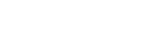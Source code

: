 # sebha.abohamed
<!DOCTYPE html>
<html lang="ar" dir="rtl">
<head>
    <meta charset="UTF-8">
    <meta name="viewport" content="width=device-width, initial-scale=1.0">
    <title>صدقة جارية للمرحوم الحبيب محمد أحمد حامد زيادة</title>
    <style>
        body {
            margin: 0;
            padding: 0;
            font-family: Arial, sans-serif;
            background-image: url('background.jpg');
            background-size: cover;
            background-position: center;
            background-attachment: fixed;
            color: #fff;
            text-align: center;
        }

        .overlay {
            background: rgba(0, 0, 0, 0.6);
            position: absolute;
            top: 0;
            left: 0;
            width: 100%;
            height: 100%;
        }

        .content {
            position: relative;
            z-index: 2;
            padding: 20px;
        }

        .tasbeeh, .prayer {
            background: rgba(255, 255, 255, 0.2);
            padding: 15px;
            border-radius: 10px;
            margin: 20px auto;
            width: 80%;
            max-width: 600px;
            color: #fff;
        }

        footer {
            position: fixed;
            bottom: 0;
            width: 100%;
            background: rgba(0, 0, 0, 0.7);
            color: #fff;
            text-align: center;
            padding: 10px 0;
            font-size: 14px;
        }
    </style>
</head>
<body>
    <audio autoplay loop>
        <source src="dua.mp3" type="audio/mp3">
        متصفحك لا يدعم الصوت.
    </audio>

    <div class="overlay"></div>
    <div class="content">
        <h1>صدقة جارية</h1>
        <div class="tasbeeh">
            <h2>عداد التسبيح</h2>
            <p>قم باختيار التسبيح:</p>
            <button onclick="tasbeeh('سبحان الله')">سبحان الله</button>
            <button onclick="tasbeeh('الحمد لله')">الحمد لله</button>
            <button onclick="tasbeeh('الله أكبر')">الله أكبر</button>
            <button onclick="tasbeeh('لا إله إلا الله')">لا إله إلا الله</button>
            <p>التسبيح الحالي: <span id="current-tasbeeh">--</span></p>
            <p>العدد: <span id="count">0</span></p>
            <button onclick="resetCounter()">تصفير العداد</button>
        </div>

        <div class="prayer">
            <h2>دعاء للمتوفي</h2>
            <p>اللهم ارحمه واغفر له، واجعل قبره روضة من رياض الجنة.</p>
            <p>اللهم اجعل عمله الصالح شفيعًا له يوم القيامة.</p>
            <p>اللهم تجاوز عن سيئاته وضاعف حسناته.</p>
        </div>
    </div>

    <footer>
        <p>© صمم الموقع بواسطة محبك في الله: باسم حماده</p>
    </footer>

    <script>
        let count = 0;

        function tasbeeh(type) {
            document.getElementById("current-tasbeeh").textContent = type;
            count++;
            document.getElementById("count").textContent = count;
        }

        function resetCounter() {
            count = 0;
            document.getElementById("count").textContent = count;
            document.getElementById("current-tasbeeh").textContent = "--";
        }
    </script>
</body>
</html>
صدقة جارية 

